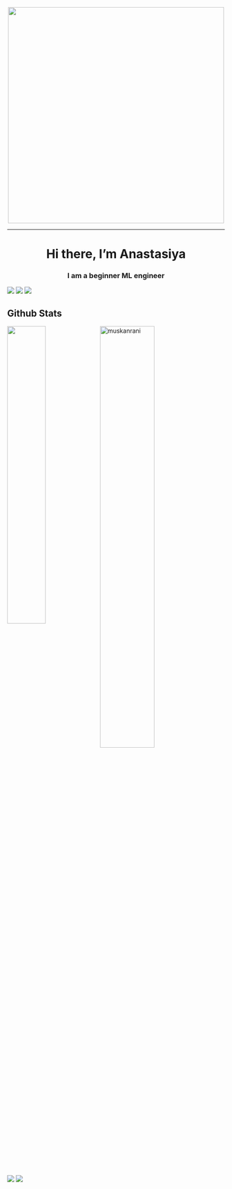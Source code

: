 <div id="header" align="center">
  <img src="https://ne-kurim.ru/forum/attachments/kot-pechataet-gif.1251955/" width="500"/>
</div>

---

<div id="header" align="center">
	<h1>Hi there, I’m Anastasiya</h1>
	<h3>I am a beginner ML engineer</h3>
</div>


<!-- <div id="socials" align="center">
	<a href="https://linkedin.com/in/anastasiya-covenant-96053826a">
		<img src="https://img.shields.io/badge/LinkedIn-blue?style=for-the-badge&logo=linkedin&logoColor=white" alt="LinkedIn"/>
	</a>
	<a href="https://t.me/an_amethyst">
		<img src="https://img.shields.io/badge/Telegram-blue?style=for-the-badge&logo=telegram&logoColor=white" alt="Telegram"/>
	</a>
</div>
 -->

![](http://github-profile-summary-cards.vercel.app/api/cards/profile-details?username=Anstice23&theme=github_dark)
![](http://github-profile-summary-cards.vercel.app/api/cards/stats?username=Anstice23&theme=github_dark) ![](http://github-profile-summary-cards.vercel.app/api/cards/most-commit-language?username=Anstice23&theme=github_dark)

<!-- <div align="center" dir="auto" <img style="max-width: 100%;" src="https://github-readme-stats.vercel.app/api?username=Anstice23&show_icons=true&theme=radical" />
 <img style="max-width: 100%;" src="http://github-profile-summary-cards.vercel.app/api/cards/profile-details?username=Anstice23&theme=github_dark" />
</div>

<div class='container'>
<img style="height: auto; width: 55%;" class="img" src="https://github-readme-stats.vercel.app/api?username=Anstice23&show_icons=true&theme=transparent" />
&nbsp; -->
	
<h2> Github Stats </h2> 
<a href="https://github.com/muskanrani/github-readme-stats"><img align="left" width="42%" src="https://github-readme-stats.vercel.app/api/top-langs/?username=Anstice23&layout=compact&theme=tokyonight" /></a>
<img width="50%" src="https://github-readme-streak-stats.herokuapp.com/?user=Anstice23&theme=tokyonight" alt="muskanrani" />
<br/>

![](https://komarev.com/ghpvc/?username=Anstice23&color=brightgreen)
![](https://visitor-badge.glitch.me/badge?page_id=Anstice23.Anstice23)

